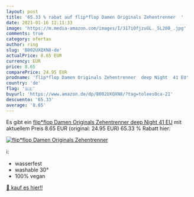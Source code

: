 ```yaml
---
layout: post
title: '65.33 % rabat auf flip*flop Damen Originals Zehentrenner  '
date: 2021-01-16 12:11:33
image: 'https://m.media-amazon.com/images/I/317iOfjzuGL._SL200_.jpg'
comments: true
category: ofertas
author: ring
slug: 'B002UXQXN8-de'
actualPrice: 8.65 EUR
currency: EUR
price: 8.65
comparePrice: 24.95 EUR
prodname: 'flip*flop Damen Originals Zehentrenner  deep Night  41 EU'
country: 'de'
flag: '🇩🇪'
buyurl: 'https://www.amazon.de/dp/B002UXQXN8/?tag=tolees0ca-21'
descuento: '65.33'
average: '8.65'
---
```


Es gibt ein [flip*flop Damen Originals Zehentrenner  deep Night  41 EU](https://www.amazon.de/dp/B002UXQXN8/?tag=tolees0ca-21) mit aktuellem Preis 8.65 EUR (original: 24.95 EUR) 65.33 % Rabatt hier:

[![flip*flop Damen Originals Zehentrenner  ](https://m.media-amazon.com/images/I/317iOfjzuGL._SL200_.jpg)](https://www.amazon.de/dp/B002UXQXN8/?tag=tolees0ca-21)

ℹ️:

- wasserfest
- washable 30°
- 100% vegan

[🛒 kauf es hier!!](https://www.amazon.de/dp/B002UXQXN8/?tag=tolees0ca-21)
